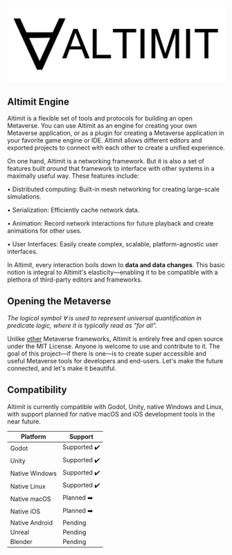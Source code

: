 ![Altimit logo](/logo.png)

## Altimit Engine

Altimit is a flexible set of tools and protocols for building an open Metaverse. You can use Altimit as an engine for creating your own Metaverse application, or as a plugin for creating a Metaverse application in your favorite game engine or IDE. Altimit allows different editors and exported projects to connect with each other to create a unified experience.

On one hand, Altimit is a networking framework. But it is also a set of features built <i>around</i> that framework to interface with other systems in a maximally useful way. These features include:

• Distributed computing: Built-in mesh networking for creating large-scale simulations.

• Serialization: Efficiently cache network data.

• Animation: Record network interactions for future playback and create animations for other uses.

• User Interfaces: Easily create complex, scalable, platform-agnostic user interfaces.

In Altimit, every interaction boils down to <b>data and data changes</b>. This basic notion is integral to Altimit's elasticity—enabling it to be compatible with a plethora of third-party editors and frameworks.

## Opening the Metaverse

<i>The logical symbol ∀ is used to represent universal quantification in predicate logic, where it is typically read as "for all".</i>

Unlike [other](https://docs.omniverse.nvidia.com/prod_kit/common/NVIDIA_Omniverse_License_Agreement.html) Metaverse frameworks, Altimit is entirely free and open source under the MIT License. Anyone is welcome to use and contribute to it. The goal of this project—if there is one—is to create super accessible and useful Metaverse tools for developers and end-users. Let's make the future connected, and let's make it beautiful.

## Compatibility

Altimit is currently compatible with Godot, Unity, native Windows and Linux, with support planned for native macOS and iOS development tools in the near future.

Platform | Support |
--- | --- | 
Godot | Supported ✔️ |
Unity | Supported ✔️ |
Native Windows | Supported ✔️ |
Native Linux | Supported ✔️ |
Native macOS | Planned ➡️ |
Native iOS | Planned ➡️ |
Native Android | Pending |
Unreal | Pending |
Blender | Pending |
